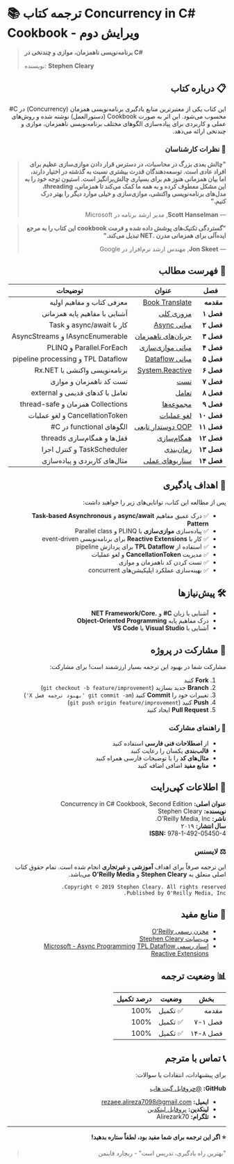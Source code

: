 
# 📚 ترجمه کتاب Concurrency in C# Cookbook - ویرایش دوم

> **برنامه‌نویسی ناهمزمان، موازی و چندنخی در C#**
> 
> نویسنده: **Stephen Cleary**  

<div dir="rtl" align="right">


## 📋 درباره کتاب

این کتاب یکی از معتبرترین منابع یادگیری برنامه‌نویسی همزمان (Concurrency) در C# محسوب می‌شود. این اثر به صورت Cookbook (دستورالعمل) نوشته شده و روش‌های عملی و کاربردی برای پیاده‌سازی الگوهای مختلف برنامه‌نویسی ناهمزمان، موازی و چندنخی ارائه می‌دهد.


</div>

<div dir="rtl" align="right">


### 🌟 نظرات کارشناسان

> **"چالش بعدی بزرگ در محاسبات، در دسترس قرار دادن موازی‌سازی عظیم برای افراد عادی است. توسعه‌دهندگان قدرت بیشتری نسبت به گذشته در اختیار دارند، اما بیان همزمانی هنوز هم برای بسیاری چالش‌برانگیز است. استیون توجه خود را به این مشکل معطوف کرده و به همه ما کمک می‌کند تا همزمانی، threading، مدل‌های برنامه‌نویسی واکنشی، موازی‌سازی و خیلی موارد دیگر را بهتر درک کنیم."**
> 
> — **Scott Hanselman**, مدیر ارشد برنامه در Microsoft

> **"گستردگی تکنیک‌های پوشش داده شده و فرمت cookbook این کتاب را به مرجع ایده‌آلی برای همزمانی مدرن .NET تبدیل می‌کند."**
> 
> — **Jon Skeet**, مهندس ارشد نرم‌افزار در Google

</div>

<div dir="rtl" align="right">


## 📑 فهرست مطالب

| فصل | عنوان | توضیحات |
|------|--------|----------|
| **مقدمه** | [Book Translate](./Book%20Translate.docx) | معرفی کتاب و مفاهیم اولیه |
| **فصل ۱** | [مروری کلی](./Chapter%201%20-%20overview.docx) | آشنایی با مفاهیم پایه همزمانی |
| **فصل ۲** | [مبانی Async](./Chapter%202%20-%20Async%20basic.docx) | کار با async/await و Task |
| **فصل ۳** | [جریان‌های ناهمزمان](./Chapter%203%20-%20Asynchronous%20Streams.docx) | IAsyncEnumerable و AsyncStreams |
| **فصل ۴** | [مبانی موازی‌سازی](./Chapter%204%20-%20Parallel%20Basics.docx) | Parallel.ForEach و PLINQ |
| **فصل ۵** | [مبانی Dataflow](./Chapter%205%20-%20Dataflow%20Basics.docx) | TPL Dataflow و pipeline processing |
| **فصل ۶** | [System.Reactive](./Chapter%206%20-%20System.Reactive.docx) | برنامه‌نویسی واکنشی با Rx.NET |
| **فصل ۷** | [تست](./Chapter%207%20-%20Testing.docx) | تست کد ناهمزمان و موازی |
| **فصل ۸** | [تعامل](./Chapter%208%20-%20Interop.docx) | تعامل با کدهای قدیمی و external |
| **فصل ۹** | [مجموعه‌ها](./Chapter%209%20-%20Collections.docx) | Collections همزمان و thread-safe |
| **فصل ۱۰** | [لغو عملیات](./Chapter%2010%20-%20Cancellation.docx) | CancellationToken و لغو عملیات |
| **فصل ۱۱** | [OOP دوستدار تابعی](./Chapter%2011%20-%20FunctionalFriendly%20OOP.docx) | الگوهای functional در C# |
| **فصل ۱۲** | [همگام‌سازی](./Chapter%2012%20-%20Synchronization.docx) | قفل‌ها و همگام‌سازی threads |
| **فصل ۱۳** | [زمان‌بندی](./Chapter%2013%20-%20Scheduling.docx) | TaskScheduler و کنترل اجرا |
| **فصل ۱۴** | [سناریوهای عملی](./Chapter%2014%20-%20Scenarios.docx) | مثال‌های کاربردی و پیاده‌سازی |

</div>

<div dir="rtl" align="right">


## 🎯 اهداف یادگیری

پس از مطالعه این کتاب، توانایی‌های زیر را خواهید داشت:

- ✅ درک عمیق مفاهیم **async/await** و **Task-based Asynchronous Pattern**
- ✅ پیاده‌سازی **موازی‌سازی** با PLINQ و Parallel class
- ✅ کار با **Reactive Extensions** برای برنامه‌نویسی event-driven
- ✅ استفاده از **TPL Dataflow** برای پردازش pipeline
- ✅ مدیریت **CancellationToken** و لغو عملیات
- ✅ تست کردن کد ناهمزمان و موازی
- ✅ بهینه‌سازی عملکرد اپلیکیشن‌های concurrent

</div>

<div dir="rtl" align="right">


## 🛠️ پیش‌نیازها

- آشنایی با زبان **C#** و **.NET Framework/Core**
- درک مفاهیم پایه **Object-Oriented Programming**
- آشنایی با **Visual Studio** یا **VS Code**

</div>

<div dir="rtl" align="right">


## 🤝 مشارکت در پروژه

مشارکت شما در بهبود این ترجمه بسیار ارزشمند است! برای مشارکت:

1. **Fork** کنید
2. **Branch** جدید بسازید (`git checkout -b feature/improvement`)
3. تغییرات خود را **Commit** کنید (`git commit -am 'بهبود ترجمه فصل X'`)
4. **Push** کنید (`git push origin feature/improvement`)
5. **Pull Request** ایجاد کنید

</div>

<div dir="rtl" align="right">


### 🎯 راهنمای مشارکت

- از **اصطلاحات فنی فارسی** استفاده کنید
- **قالب‌بندی** یکسان را رعایت کنید
- **مثال‌های کد** را با توضیحات فارسی همراه کنید
- **منابع مفید** اضافی اضافه کنید

</div>

<div dir="rtl" align="right">


## 📄 اطلاعات کپی‌رایت

**عنوان اصلی:** Concurrency in C# Cookbook, Second Edition  
**نویسنده:** Stephen Cleary  
**ناشر:** O'Reilly Media, Inc.  
**سال انتشار:** ۲۰۱۹  
**ISBN:** 978-1-492-05450-4  

</div>

<div dir="rtl" align="right">


### ⚖️ لایسنس

این ترجمه صرفاً برای اهداف **آموزشی** و **غیرتجاری** انجام شده است. تمام حقوق کتاب اصلی متعلق به **Stephen Cleary** و **O'Reilly Media** می‌باشد.

```
Copyright © 2019 Stephen Cleary. All rights reserved.
Published by O'Reilly Media, Inc.
```

</div>

<div dir="rtl" align="right">


## 🔗 منابع مفید

- [مخزن رسمی O'Reilly](http://oreilly.com)
- [وب‌سایت Stephen Cleary](https://blog.stephencleary.com/)
- [اسناد رسمی Microsoft - Async Programming](https://docs.microsoft.com/en-us/dotnet/csharp/async)
 [TPL Dataflow](https://docs.microsoft.com/en-us/dotnet/standard/parallel-programming/dataflow-task-parallel-library)
 [Reactive Extensions](https://github.com/dotnet/reactive)

</div>

<div dir="rtl" align="right">


## 📊 وضعیت ترجمه

| بخش | وضعیت | درصد تکمیل |
|------|--------|-------------|
| مقدمه | ✅ تکمیل | 100% |
| فصل ۱-۷ | ✅ تکمیل | 100% |
| فصل ۸-۱۴ | ✅ تکمیل | 100% |

</div>

<div dir="rtl" align="right">



## 📞 تماس با مترجم

برای پیشنهادات، انتقادات یا سوالات:

 **GitHub:** [@چروفایل گیت هاب](https://github.com/alirezark70)
- **ایمیل:** rezaee.alireza7098@gmail.com
- **لینکدین:** [پروفایل لینکدین](https://www.linkedin.com/in/alireza-rezaee-developer)
- **تلگرام:** Alirezark70
---

**⭐ اگر این ترجمه برای شما مفید بود، لطفاً ستاره بدهید!**

> "بهترین راه یادگیری، تدریس است" - ریچارد فاینمن
